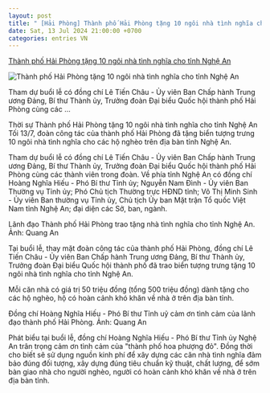 ```yaml
---
layout: post
title: " [Hải Phòng] Thành phố Hải Phòng tặng 10 ngôi nhà tình nghĩa cho tỉnh Nghệ An"
date: Sat, 13 Jul 2024 21:00:00 +0700
categories: entries VN
---
```

[Thành phố Hải Phòng tặng 10 ngôi nhà tình nghĩa cho tỉnh Nghệ An](https://baonghean.vn/thanh-pho-hai-phong-tang-10-ngoi-nha-tinh-nghia-cho-tinh-nghe-an-10275524.html)

![Thành phố Hải Phòng tặng 10 ngôi nhà tình nghĩa cho tỉnh Nghệ An](https://bna.1cdn.vn/thumbs/1200x630/2024/07/13/bna_2(2).jpg)

Tham dự buổi lễ có đồng chí Lê Tiến Châu - Ủy viên Ban Chấp hành Trung ương Đảng, Bí thư Thành ủy, Trưởng đoàn Đại biểu Quốc hội thành phố Hải Phòng cùng các ...

Thời sự Thành phố Hải Phòng tặng 10 ngôi nhà tình nghĩa cho tỉnh Nghệ An Tối 13/7, đoàn công tác của thành phố Hải Phòng đã tặng biển tượng trưng 10 ngôi nhà tình nghĩa cho các hộ nghèo trên địa bàn tỉnh Nghệ An.

Tham dự buổi lễ có đồng chí Lê Tiến Châu - Ủy viên Ban Chấp hành Trung ương Đảng, Bí thư Thành ủy, Trưởng đoàn Đại biểu Quốc hội thành phố Hải Phòng cùng các thành viên trong đoàn. Về phía tỉnh Nghệ An có đồng chí Hoàng Nghĩa Hiếu - Phó Bí thư Tỉnh ủy; Nguyễn Nam Đình - Ủy viên Ban Thường vụ Tỉnh ủy; Phó Chủ tịch Thường trực HĐND tỉnh; Võ Thị Minh Sinh - Ủy viên Ban thường vụ Tỉnh ủy, Chủ tịch Ủy ban Mặt trận Tổ quốc Việt Nam tỉnh Nghệ An; đại diện các Sở, ban, ngành.

Lãnh đạo Thành phố Hải Phòng trao tặng nhà tình nghĩa cho tỉnh Nghệ An. Ảnh: Quang An

Tại buổi lễ, thay mặt đoàn công tác của thành phố Hải Phòng, đồng chí Lê Tiến Châu - Ủy viên Ban Chấp hành Trung ương Đảng, Bí thư Thành ủy, Trưởng đoàn Đại biểu Quốc hội thành phố đã trao biển tượng trưng tặng 10 ngôi nhà tình nghĩa cho tỉnh Nghệ An.

Mỗi căn nhà có giá trị 50 triệu đồng (tổng 500 triệu đồng) dành tặng cho các hộ nghèo, hộ có hoàn cảnh khó khăn về nhà ở trên địa bàn tỉnh.

Đồng chí Hoàng Nghĩa Hiếu - Phó Bí thư Tỉnh uỷ cảm ơn tình cảm của lãnh đạo thành phố Hải Phòng. Ảnh: Quang An

Phát biểu tại buổi lễ, đồng chí Hoàng Nghĩa Hiếu - Phó Bí thư Tỉnh ủy Nghệ An trân trọng cảm ơn tình cảm của "thành phố hoa phượng đỏ". Đồng thời cho biết sẽ sử dụng nguồn kinh phí để xây dựng các căn nhà tình nghĩa đảm bảo đúng đối tượng, xây dựng đúng tiêu chuẩn kỹ thuật, chất lượng, để sớm bàn giao nhà cho người nghèo, người có hoàn cảnh khó khăn về nhà ở trên địa bàn tỉnh.

